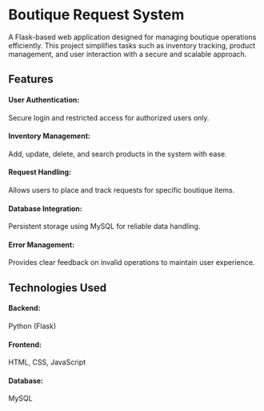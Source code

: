 # Boutique Request System
A Flask-based web application designed for managing boutique operations efficiently. This project simplifies tasks such as inventory tracking, product management, and user interaction with a secure and scalable approach.

## Features
#### User Authentication: 
Secure login and restricted access for authorized users only.
#### Inventory Management: 
Add, update, delete, and search products in the system with ease.
#### Request Handling: 
Allows users to place and track requests for specific boutique items.
#### Database Integration: 
Persistent storage using MySQL for reliable data handling.
#### Error Management: 
Provides clear feedback on invalid operations to maintain user experience.

## Technologies Used
#### Backend: 
Python (Flask)
#### Frontend: 
HTML, CSS, JavaScript
#### Database: 
MySQL

